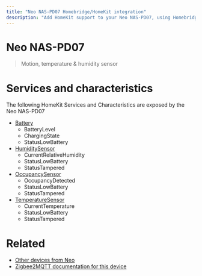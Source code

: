 ```yaml
---
title: "Neo NAS-PD07 Homebridge/HomeKit integration"
description: "Add HomeKit support to your Neo NAS-PD07, using Homebridge, Zigbee2MQTT and homebridge-z2m."
---
```

<!---
This file has been GENERATED using src/docgen/docgen.ts
DO NOT EDIT THIS FILE MANUALLY!
-->
# Neo NAS-PD07
> Motion, temperature & humidity sensor


# Services and characteristics
The following HomeKit Services and Characteristics are exposed by
the Neo NAS-PD07

* [Battery](../../battery.md)
  * BatteryLevel
  * ChargingState
  * StatusLowBattery
* [HumiditySensor](../../sensors.md)
  * CurrentRelativeHumidity
  * StatusLowBattery
  * StatusTampered
* [OccupancySensor](../../sensors.md)
  * OccupancyDetected
  * StatusLowBattery
  * StatusTampered
* [TemperatureSensor](../../sensors.md)
  * CurrentTemperature
  * StatusLowBattery
  * StatusTampered


# Related
* [Other devices from Neo](../index.md#neo)
* [Zigbee2MQTT documentation for this device](https://www.zigbee2mqtt.io/devices/NAS-PD07.html)